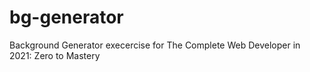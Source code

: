 # bg-generator

Background Generator execercise for The Complete Web Developer in 2021: Zero to Mastery
